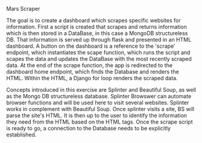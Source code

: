 Mars Scraper

The goal is to create a dashboard which scrapes specific websites for information. First a script is created that scrapes and returns information which is then stored in a DataBase, in this case a MongoDB structureless DB. That information is served up through flask and presented in an HTML dashboard. A button on the dashboard is a reference to the 'scrape' endpoint, which instantiates the scape function, which runs the script and scapes the data and updates the DataBase with the most recently scraped data. At the end of the scrape function, the app is redirected to the dashboard home endpoint, which finds the Database and renders the HTML. Within the HTML, a Django for loop renders the scraped data.


Concepts introduced in this exercise are Splinter and Beautiful Soup, as well as the Mongo DB structureless database.  Splinter Browswer can automate browser functions and will be used here to visit several websites. Splinter works in complement with Beautiful Soup. Once splinter visits a site, BS will parse the site's HTML. It is then up to the user to identify the information they need from the HTML based on the HTML tags. Once the scrape script is ready to go, a connection to the Database needs to be explicitly established.

